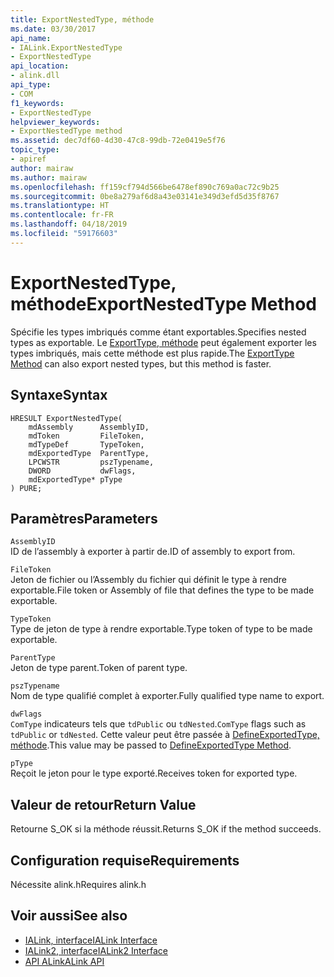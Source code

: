 ```yaml
---
title: ExportNestedType, méthode
ms.date: 03/30/2017
api_name:
- IALink.ExportNestedType
- ExportNestedType
api_location:
- alink.dll
api_type:
- COM
f1_keywords:
- ExportNestedType
helpviewer_keywords:
- ExportNestedType method
ms.assetid: dec7df60-4d30-47c8-99db-72e0419e5f76
topic_type:
- apiref
author: mairaw
ms.author: mairaw
ms.openlocfilehash: ff159cf794d566be6478ef890c769a0ac72c9b25
ms.sourcegitcommit: 0be8a279af6d8a43e03141e349d3efd5d35f8767
ms.translationtype: HT
ms.contentlocale: fr-FR
ms.lasthandoff: 04/18/2019
ms.locfileid: "59176603"
---
```

# <a name="exportnestedtype-method"></a><span data-ttu-id="da07a-102">ExportNestedType, méthode</span><span class="sxs-lookup"><span data-stu-id="da07a-102">ExportNestedType Method</span></span>
<span data-ttu-id="da07a-103">Spécifie les types imbriqués comme étant exportables.</span><span class="sxs-lookup"><span data-stu-id="da07a-103">Specifies nested types as exportable.</span></span> <span data-ttu-id="da07a-104">Le [ExportType, méthode](../../../../docs/framework/unmanaged-api/alink/exporttype-method.md) peut également exporter les types imbriqués, mais cette méthode est plus rapide.</span><span class="sxs-lookup"><span data-stu-id="da07a-104">The [ExportType Method](../../../../docs/framework/unmanaged-api/alink/exporttype-method.md) can also export nested types, but this method is faster.</span></span>  
  
## <a name="syntax"></a><span data-ttu-id="da07a-105">Syntaxe</span><span class="sxs-lookup"><span data-stu-id="da07a-105">Syntax</span></span>  
  
```  
HRESULT ExportNestedType(  
    mdAssembly      AssemblyID,  
    mdToken         FileToken,  
    mdTypeDef       TypeToken,  
    mdExportedType  ParentType,  
    LPCWSTR         pszTypename,  
    DWORD           dwFlags,  
    mdExportedType* pType  
) PURE;   
```  
  
## <a name="parameters"></a><span data-ttu-id="da07a-106">Paramètres</span><span class="sxs-lookup"><span data-stu-id="da07a-106">Parameters</span></span>  
 `AssemblyID`  
 <span data-ttu-id="da07a-107">ID de l’assembly à exporter à partir de.</span><span class="sxs-lookup"><span data-stu-id="da07a-107">ID of assembly to export from.</span></span>  
  
 `FileToken`  
 <span data-ttu-id="da07a-108">Jeton de fichier ou l’Assembly du fichier qui définit le type à rendre exportable.</span><span class="sxs-lookup"><span data-stu-id="da07a-108">File token or Assembly of file that defines the type to be made exportable.</span></span>  
  
 `TypeToken`  
 <span data-ttu-id="da07a-109">Type de jeton de type à rendre exportable.</span><span class="sxs-lookup"><span data-stu-id="da07a-109">Type token of type to be made exportable.</span></span>  
  
 `ParentType`  
 <span data-ttu-id="da07a-110">Jeton de type parent.</span><span class="sxs-lookup"><span data-stu-id="da07a-110">Token of parent type.</span></span>  
  
 `pszTypename`  
 <span data-ttu-id="da07a-111">Nom de type qualifié complet à exporter.</span><span class="sxs-lookup"><span data-stu-id="da07a-111">Fully qualified type name to export.</span></span>  
  
 `dwFlags`  
 <span data-ttu-id="da07a-112">`ComType` indicateurs tels que `tdPublic` ou `tdNested`.</span><span class="sxs-lookup"><span data-stu-id="da07a-112">`ComType` flags such as `tdPublic` or `tdNested`.</span></span> <span data-ttu-id="da07a-113">Cette valeur peut être passée à [DefineExportedType, méthode](../../../../docs/framework/unmanaged-api/metadata/imetadataassemblyemit-defineexportedtype-method.md).</span><span class="sxs-lookup"><span data-stu-id="da07a-113">This value may be passed to [DefineExportedType Method](../../../../docs/framework/unmanaged-api/metadata/imetadataassemblyemit-defineexportedtype-method.md).</span></span>  
  
 `pType`  
 <span data-ttu-id="da07a-114">Reçoit le jeton pour le type exporté.</span><span class="sxs-lookup"><span data-stu-id="da07a-114">Receives token for exported type.</span></span>  
  
## <a name="return-value"></a><span data-ttu-id="da07a-115">Valeur de retour</span><span class="sxs-lookup"><span data-stu-id="da07a-115">Return Value</span></span>  
 <span data-ttu-id="da07a-116">Retourne S_OK si la méthode réussit.</span><span class="sxs-lookup"><span data-stu-id="da07a-116">Returns S_OK if the method succeeds.</span></span>  
  
## <a name="requirements"></a><span data-ttu-id="da07a-117">Configuration requise</span><span class="sxs-lookup"><span data-stu-id="da07a-117">Requirements</span></span>  
 <span data-ttu-id="da07a-118">Nécessite alink.h</span><span class="sxs-lookup"><span data-stu-id="da07a-118">Requires alink.h</span></span>  
  
## <a name="see-also"></a><span data-ttu-id="da07a-119">Voir aussi</span><span class="sxs-lookup"><span data-stu-id="da07a-119">See also</span></span>

- [<span data-ttu-id="da07a-120">IALink, interface</span><span class="sxs-lookup"><span data-stu-id="da07a-120">IALink Interface</span></span>](../../../../docs/framework/unmanaged-api/alink/ialink-interface.md)
- [<span data-ttu-id="da07a-121">IALink2, interface</span><span class="sxs-lookup"><span data-stu-id="da07a-121">IALink2 Interface</span></span>](../../../../docs/framework/unmanaged-api/alink/ialink2-interface.md)
- [<span data-ttu-id="da07a-122">API ALink</span><span class="sxs-lookup"><span data-stu-id="da07a-122">ALink API</span></span>](../../../../docs/framework/unmanaged-api/alink/index.md)
